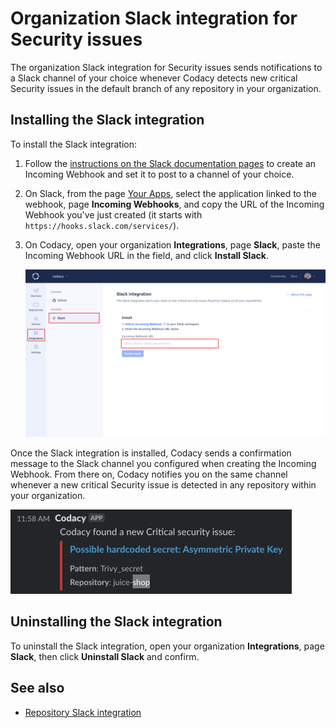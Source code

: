 # Organization Slack integration for Security issues

The organization Slack integration for Security issues sends notifications to a Slack channel of your choice whenever Codacy detects new critical Security issues in the default branch of any repository in your organization.

## Installing the Slack integration

To install the Slack integration:

1.  Follow the [instructions on the Slack documentation pages](https://api.slack.com/messaging/webhooks) to create an Incoming Webhook and set it to post to a channel of your choice.

1.  On Slack, from the page [Your Apps](https://api.slack.com/apps), select the application linked to the webhook, page **Incoming Webhooks**, and copy the URL of the Incoming Webhook you've just created (it starts with `https://hooks.slack.com/services/`).

1.  On Codacy, open your organization **Integrations**, page **Slack**, paste the Incoming Webhook URL in the field, and click **Install Slack**.

    ![Slack integration installation](images/slack-integration-install.png)

Once the Slack integration is installed, Codacy sends a confirmation message to the Slack channel you configured when creating the Incoming Webhook. From there on, Codacy notifies you on the same channel whenever a new critical Security issue is detected in any repository within your organization.

![Slack integration message](images/slack-integration-message.png)

## Uninstalling the Slack integration

To uninstall the Slack integration, open your organization **Integrations**, page **Slack**, then click **Uninstall Slack** and confirm.

## See also

-   [Repository Slack integration](../../repositories-configure/integrations/slack-integration.md)
